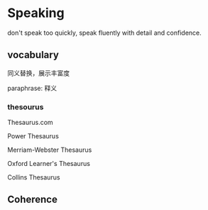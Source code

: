 # Speaking

don't speak too quickly, speak fluently with detail and confidence.

## vocabulary

同义替换，展示丰富度

paraphrase: 释义

### thesourus

Thesaurus.com

Power Thesaurus

Merriam-Webster Thesaurus

Oxford Learner's Thesaurus

Collins Thesaurus 

## Coherence